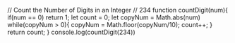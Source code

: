 // Count the Number of Digits in an Integer
// 234
function countDigit(num){
    if(num == 0) return 1;
    let count = 0;
    let copyNum = Math.abs(num)
    while(copyNum > 0){
        copyNum = Math.floor(copyNum/10);
        count++;
    }
    return count;
}
console.log(countDigit(234))